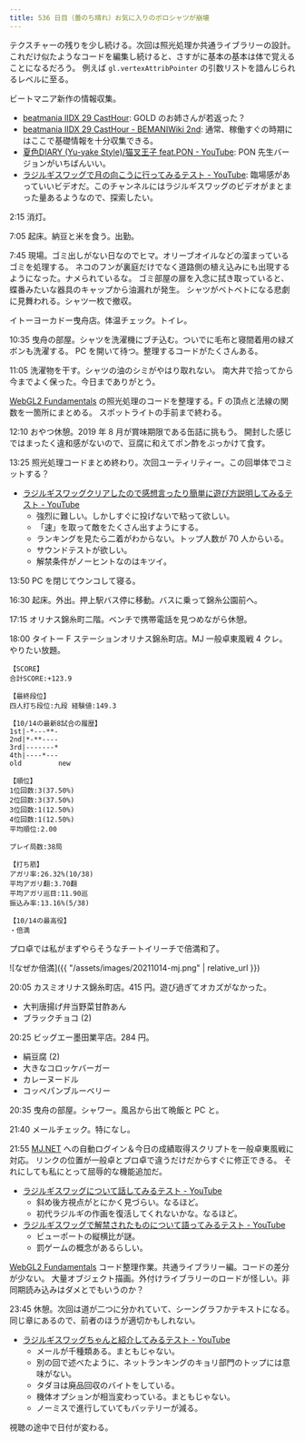 ```yaml
---
title: 536 日目（曇のち晴れ）お気に入りのボロシャツが崩壊
---
```


テクスチャーの残りを少し続ける。次回は照光処理か共通ライブラリーの設計。
これだけ似たようなコードを編集し続けると、さすがに基本の基本は体で覚えることになるだろう。
例えば `gl.vertexAttribPointer` の引数リストを諳んじられるレベルに至る。

ビートマニア新作の情報収集。

* [beatmania IIDX 29 CastHour](https://p.eagate.573.jp/game/2dx/29/):
  GOLD のお姉さんが若返った？
* [beatmania IIDX 29 CastHour - BEMANIWiki 2nd](http://bemaniwiki.com/index.php?beatmania%20IIDX%2029%20CastHour):
  通常、稼働すぐの時期にはここで基礎情報を十分収集できる。
* [夏色DIARY (Yu-yake Style)/猫叉王子 feat.PON - YouTube](https://www.youtube.com/watch?v=WK6OAkQkVYo):
  PON 先生バージョンがいちばんいい。
* [ラジルギスワッグで月の向こうに行ってみるテスト - YouTube](https://www.youtube.com/watch?v=YCwVgHWh3Lk):
  臨場感があっていいビデオだ。このチャンネルにはラジルギスワッグのビデオがまとまった量あるようなので、探索したい。

2:15 消灯。

7:05 起床。納豆と米を食う。出勤。

7:45 現場。ゴミ出しがない日なのでヒマ。オリーブオイルなどの溜まっているゴミを処理する。
ネコのフンが裏庭だけでなく道路側の植え込みにも出現するようになった。ナメられているな。
ゴミ部屋の扉を入念に拭き取っていると、蝶番みたいな器具のキャップから油漏れが発生。
シャツがベトベトになる悲劇に見舞われる。シャツ一枚で撤収。

イトーヨーカドー曳舟店。体温チェック。トイレ。

10:35 曳舟の部屋。シャツを洗濯機にブチ込む。ついでに毛布と寝間着用の緑ズボンも洗濯する。
PC を開いて待つ。整理するコードがたくさんある。

11:05 洗濯物を干す。シャツの油のシミがやはり取れない。
南大井で拾ってから今までよく保った。今日までありがとう。

[WebGL2 Fundamentals][WebGL2 Fundamentals] の照光処理のコードを整理する。F の頂点と法線の関数を一箇所にまとめる。
スポットライトの手前まで終わる。

12:10 おやつ休憩。2019 年 8 月が賞味期限である缶詰に挑もう。
開封した感じではまったく違和感がないので、豆腐に和えてポン酢をぶっかけて食す。

13:25 照光処理コードまとめ終わり。次回ユーティリティー。この回単体でコミットする？

* [ラジルギスワッグクリアしたので感想言ったり簡単に遊び方説明してみるテスト - YouTube](https://www.youtube.com/watch?v=DToggY-0j7M)
  * 強烈に難しい。しかしすぐに投げないで粘って欲しい。
  * 「速」を取って敵をたくさん出すようにする。
  * ランキングを見たら二着がわからない。トップ人数が 70 人からいる。
  * サウンドテストが欲しい。
  * 解禁条件がノーヒントなのはキツイ。

13:50 PC を閉じてウンコして寝る。

16:30 起床。外出。押上駅バス停に移動。バスに乗って錦糸公園前へ。

17:15 オリナス錦糸町二階。ベンチで携帯電話を見つめながら休憩。

18:00 タイトー F ステーションオリナス錦糸町店。MJ 一般卓東風戦 4 クレ。
やりたい放題。

```text
【SCORE】
合計SCORE:+123.9

【最終段位】
四人打ち段位:九段 経験値:149.3

【10/14の最新8試合の履歴】
1st|-*---**-
2nd|*-**----
3rd|-------*
4th|----*---
old         new

【順位】
1位回数:3(37.50%)
2位回数:3(37.50%)
3位回数:1(12.50%)
4位回数:1(12.50%)
平均順位:2.00

プレイ局数:38局

【打ち筋】
アガリ率:26.32%(10/38)
平均アガリ翻:3.70翻
平均アガリ巡目:11.90巡
振込み率:13.16%(5/38)

【10/14の最高役】
・倍満
```

プロ卓では私がまずやらそうなチートイリーチで倍満和了。

![なぜか倍満]({{ "/assets/images/20211014-mj.png" | relative_url }})

20:05 カスミオリナス錦糸町店。415 円。遊び過ぎてオカズがなかった。

* 大判唐揚げ弁当野菜甘酢あん
* ブラックチョコ (2)

20:25 ビッグエー墨田業平店。284 円。

* 絹豆腐 (2)
* 大きなコロッケバーガー
* カレーヌードル
* コッペパンブルーベリー

20:35 曳舟の部屋。シャワー。風呂から出て晩飯と PC と。

21:40 メールチェック。特になし。

21:55 [MJ.NET] への自動ログイン＆今日の成績取得スクリプトを一般卓東風戦に対応。
リンクの位置が一般卓とプロ卓で違うだけだからすぐに修正できる。
それにしても私にとって屈辱的な機能追加だ。

* [ラジルギスワッグについて話してみるテスト - YouTube](https://www.youtube.com/watch?v=G4Qox1un8hc)
  * 斜め後方視点がとにかく見づらい。なるほど。
  * 初代ラジルギの作画を復活してくれないかな。なるほど。
* [ラジルギスワッグで解禁されたものについて語ってみるテスト - YouTube](https://www.youtube.com/watch?v=SBa2AlJayY8)
  * ビューポートの縦横比が謎。
  * 罰ゲームの概念があるらしい。

[WebGL2 Fundamentals][WebGL2 Fundamentals] コード整理作業。共通ライブラリー編。コードの差分が少ない。
大量オブジェクト描画。外付けライブラリーのロードが怪しい。非同期読み込みはダメとでもいうのか？

23:45 休憩。次回は道が二つに分かれていて、シーングラフかテキストになる。
同じ章にあるので、前者のほうが適切かもしれない。

* [ラジルギスワッグちゃんと紹介してみるテスト - YouTube](https://www.youtube.com/watch?v=IvtvJuHZ5go)
  * メールが千種類ある。まともじゃない。
  * 別の回で述べたように、ネットランキングのキョリ部門のトップには意味がない。
  * タダヨは廃品回収のバイトをしている。
  * 機体オプションが相当変わっている。まともじゃない。
  * ノーミスで進行していてもバッテリーが減る。

視聴の途中で日付が変わる。

[mj.net]: https://www.sega-mj.net/mjac_p/mjlogin/login.jsp
[WebGL2 Fundamentals]: https://webgl2fundamentals.org
